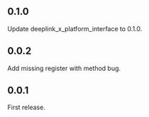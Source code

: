 ## 0.1.0

Update deeplink_x_platform_interface to 0.1.0.

## 0.0.2

Add missing register with method bug.

## 0.0.1

First release.
